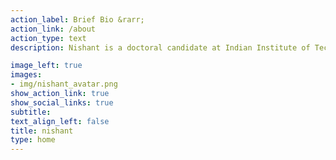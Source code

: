 ```yaml
---
action_label: Brief Bio &rarr;
action_link: /about
action_type: text
description: Nishant is a doctoral candidate at Indian Institute of Technology (IIT) Delhi. His thesis, which he will be submitting this semester, focuses on conceptual and analytical advancement of how we understand injustices in urban mobilities. <br><br>Though trained as a civil engineer, he is often found wondering about the missing civility in his engineering training. 

image_left: true
images:
- img/nishant_avatar.png
show_action_link: true
show_social_links: true
subtitle:   
text_align_left: false
title: nishant
type: home
---
```

